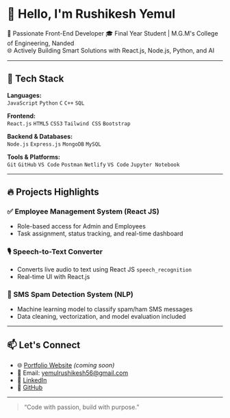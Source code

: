 # 👋 Hello, I'm Rushikesh Yemul

🚀 Passionate Front-End Developer
🎓 Final Year Student | M.G.M's College of Engineering, Nanded  
🌐 Actively Building Smart Solutions with React.js, Node.js, Python, and AI  

---

## 🔧 Tech Stack

**Languages:**  
`JavaScript` `Python` `C` `C++` `SQL`  

**Frontend:**  
`React.js` `HTML5` `CSS3` `Tailwind CSS` `Bootstrap`  

**Backend & Databases:**  
`Node.js` `Express.js` `MongoDB` `MySQL`   

**Tools & Platforms:**  
`Git` `GitHub` `VS Code` `Postman` `Netlify` `VS Code` `Jupyter Notebook`  

---

## 🔥 Projects Highlights

### ✅ Employee Management System (React JS)
- Role-based access for Admin and Employees  
- Task assignment, status tracking, and real-time dashboard  

### 🎙️ Speech-to-Text Converter
- Converts live audio to text using React JS `speech_recognition`  
- Real-time UI with React.js  

### 🤖 SMS Spam Detection System (NLP)
- Machine learning model to classify spam/ham SMS messages  
- Data cleaning, vectorization, and model evaluation included  

---


## 📫 Let's Connect

- 🌐 [Portfolio Website](#) *(coming soon)*  
- 📧 Email: yemulrushikesh56@gmail.com  
- 💼 [LinkedIn](https://www.linkedin.com/in/rushikesh-yemul-51040322a/)  
- 🐙 [GitHub](https://github.com/rushikeshyemul)

---

> “Code with passion, build with purpose.”

